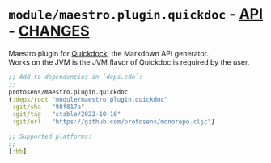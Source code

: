 # `module/maestro.plugin.quickdoc` - [API](doc/API.md)  - [CHANGES](doc/changelog.md)

Maestro plugin for [Quickdock](https://github.com/borkdude/quickdoc), the Markdown API generator.  
Works on the JVM is the JVM flavor of Quickdoc is required by the user.

```clojure
;; Add to dependencies in `deps.edn`:
;;
protosens/maestro.plugin.quickdoc
{:deps/root "module/maestro.plugin.quickdoc"
 :git/sha   "98f817a"
 :git/tag   "stable/2022-10-10"
 :git/url   "https://github.com/protosens/monorepo.cljc"}
```

```clojure
;; Supported platforms:
;;
[:bb]
```

